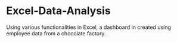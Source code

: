 # Excel-Data-Analysis
Using various functionalities in Excel, a dashboard in created using employee data from a chocolate factory.

